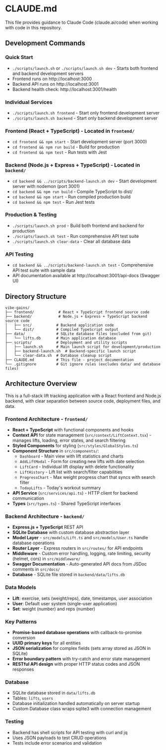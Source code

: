 # CLAUDE.md

This file provides guidance to Claude Code (claude.ai/code) when working with code in this repository.

## Development Commands

### Quick Start
- `./scripts/launch.sh` or `./scripts/launch.sh dev` - Starts both frontend and backend development servers
- Frontend runs on http://localhost:3000
- Backend API runs on http://localhost:3001
- Backend health check: http://localhost:3001/health

### Individual Services
- `./scripts/launch.sh frontend` - Start only frontend development server
- `./scripts/launch.sh backend` - Start only backend development server

### Frontend (React + TypeScript) - Located in `frontend/`
- `cd frontend && npm start` - Start development server (port 3000)
- `cd frontend && npm run build` - Build for production
- `cd frontend && npm test` - Run tests with Jest

### Backend (Node.js + Express + TypeScript) - Located in `backend/`
- `cd backend && ../scripts/backend-launch.sh dev` - Start development server with nodemon (port 3001)
- `cd backend && npm run build` - Compile TypeScript to dist/
- `cd backend && npm start` - Run compiled production build
- `cd backend && npm test` - Run Jest tests

### Production & Testing
- `./scripts/launch.sh prod` - Build both frontend and backend for production
- `./scripts/launch.sh test` - Run comprehensive API test suite
- `./scripts/launch.sh clear-data` - Clear all database data

### API Testing
- `cd backend && ../scripts/backend-launch.sh test` - Comprehensive API test suite with sample data
- API documentation available at http://localhost:3001/api-docs (Swagger UI)

## Directory Structure

```
vibe-gains/
├── frontend/           # React + TypeScript frontend source code
├── backend/            # Node.js + Express + TypeScript backend source code
│   ├── src/           # Backend application code
│   └── dist/          # Compiled TypeScript output
├── data/              # SQLite database files (excluded from git)
│   └── lifts.db       # Main application database
├── scripts/           # Deployment and utility scripts
│   ├── launch.sh      # Main launch script for development/production
│   ├── backend-launch.sh  # Backend-specific launch script
│   └── clear-data.sh  # Database cleanup script
├── CLAUDE.md          # This file - project documentation
└── .gitignore         # Git ignore rules (excludes data/ and database files)
```

## Architecture Overview

This is a full-stack lift tracking application with a React frontend and Node.js backend, with clear separation between source code, deployment files, and data.

### Frontend Architecture - `frontend/`
- **React + TypeScript** with functional components and hooks
- **Context API** for state management (`src/context/LiftContext.tsx`) - manages lifts, loading, error states, and search filtering
- **Styled Components** for styling (`src/styles/GlobalStyles.ts`)
- **Component Structure** in `src/components/`:
  - `Dashboard` - Main view with lift statistics and charts
  - `AddLiftModal` - Form for creating new lifts with date selection
  - `LiftCard` - Individual lift display with delete functionality
  - `LiftHistory` - Lift list with search/filter capabilities
  - `ProgressChart` - Max weight progress chart that syncs with search filter
  - `TodayLifts` - Today's workout summary
- **API Service** (`src/services/api.ts`) - HTTP client for backend communication
- **Types** (`src/types.ts`) - Shared TypeScript interfaces

### Backend Architecture - `backend/`
- **Express.js + TypeScript** REST API
- **SQLite Database** with custom database abstraction layer
- **Model Layer** - `src/models/Lift.ts` and `src/models/User.ts` handle database operations
- **Router Layer** - Express routers in `src/routes/` for API endpoints
- **Middleware** - Custom error handling, logging, rate limiting, security (helmet, cors) in `src/middleware/`
- **Swagger Documentation** - Auto-generated API docs from JSDoc comments in `src/docs/`
- **Database** - SQLite file stored in `backend/data/lifts.db`

### Data Models
- **Lift**: exercise, sets (weight/reps), date, timestamps, user association
- **User**: Default user system (single-user application)
- **Set**: weight (number) and reps (number)

### Key Patterns
- **Promise-based database operations** with callback-to-promise conversion
- **UUID primary keys** for all entities
- **JSON serialization** for complex fields (sets array stored as JSON in SQLite)
- **Error boundary pattern** with try-catch and error state management
- **RESTful API design** with proper HTTP status codes and JSON responses

### Database
- SQLite database stored in `data/lifts.db`
- Tables: `lifts`, `users`
- Database initialization handled automatically on server startup
- Custom Database class wraps sqlite3 with connection management

### Testing
- Backend has shell scripts for API testing with curl and jq
- Uses JSON payloads to test CRUD operations
- Tests include error scenarios and validation